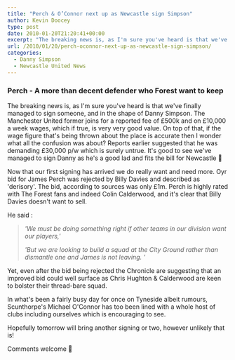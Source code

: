 ```yaml
---
title: "Perch & O’Connor next up as Newcastle sign Simpson"
author: Kevin Doocey
type: post
date: 2010-01-20T21:20:41+00:00
excerpt: "The breaking news is, as I'm sure you've heard is that we've finally managed.."
url: /2010/01/20/perch-oconnor-next-up-as-newcastle-sign-simpson/
categories:
  - Danny Simpson
  - Newcastle United News
---
```


### Perch - A more than decent defender who Forest want to keep

The breaking news is, as I'm sure you've heard is that we've finally managed to sign someone, and in the shape of Danny Simpson. The Manchester United former joins for a reported fee of £500k and on £10,000 a week wages, which if true, is very very good value. On top of that, if the wage figure that's being thrown about the place is accurate then I wonder what all the confusion was about? Reports earlier suggested that he was demanding £30,000 p/w which is surely untrue. It's good to see we've managed to sign Danny as he's a good lad and fits the bill for Newcastle 🙂

Now that our first signing has arrived we do really want and need more. Oyr bid for James Perch was rejected by Billy Davies and described as 'derisory'. The bid, according to sources was only £1m. Perch is highly rated with The Forest fans and indeed Colin Calderwood, and it's clear that Billy Davies doesn't want to sell.

He said :

> _'We must be doing something right if other teams in our division want our players,'_
>
> _'But we are looking to build a squad at the City Ground rather than dismantle one and James is not leaving. '_

Yet, even after the bid being rejected the Chronicle are suggesting that an improved bid could well surface as Chris Hughton & Calderwood are keen to bolster their thread-bare squad.

In what's been a fairly busy day for once on Tyneside albeit rumours, Scunthorpe's Michael O'Connor has too been lined with a whole host of clubs including ourselves which is encouraging to see.

Hopefully tomorrow will bring another signing or two, however unlikely that is!

Comments welcome 🙂
